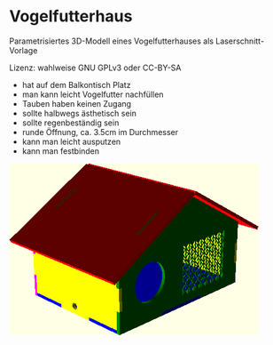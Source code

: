 # Vogelfutterhaus

Parametrisiertes 3D-Modell eines Vogelfutterhauses als Laserschnitt-Vorlage

Lizenz: wahlweise GNU GPLv3 oder CC-BY-SA

* hat auf dem Balkontisch Platz
* man kann leicht Vogelfutter nachf&uuml;llen
* Tauben haben keinen Zugang
* sollte halbwegs &auml;sthetisch sein
* sollte regenbest&auml;ndig sein
* runde &Ouml;ffnung, ca. 3.5cm im Durchmesser
* kann man leicht ausputzen
* kann man festbinden

<img src="https://raw.githubusercontent.com/mb-fab/Vogelfutterhaus/master/model.png"/>

